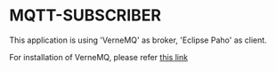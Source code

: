 # MQTT-SUBSCRIBER
This application is using 'VerneMQ' as broker, 'Eclipse Paho' as client.

For installation of VerneMQ, please refer [this link](https://docs.vernemq.com)
